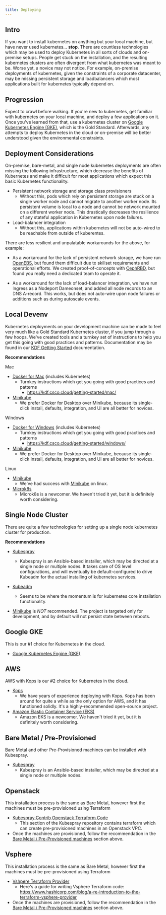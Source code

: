 ```yaml
---
title: Deploying
---
```


## Intro

If you want to install kubernetes on anything but your local machine, but have never used kubernetes... **stop**.  There
are countless technologies which may be used to deploy Kubernetes in all sorts of clouds and on-premise setups.  People
get stuck on the installation, and the resulting kubernetes clusters are often divergent from what kubernetes was meant
to be.  Worse yet, a novice may not notice.  For example, on-premise deployments of kubernetes, given the constraints of
a corporate datacenter, may be missing persistent storage and loadbalancers which most applications built for kubernetes
typically depend on.

## Progression

Expect to crawl before walking.  If you're new to kubernetes, get familiar with kubernetes on your local machine, and
deploy a few applications on it.  Once you've learned from that, use a kubernetes cluster on [Google Kubernetes Engine
(GKE)](https://cloud.google.com/kubernetes-engine/), which is the Gold Standard.  Afterwards, any attempts to deploy
Kubernetes in the cloud or on-premise will be better understood given the environmental constraints.

## Deployment Considerations

On-premise, bare-metal, and single node kubernetes deployments are often missing the following infrastructure, which
decrease the benefits of Kubernetes and make it difficult for most applications which expect this basic Kubernetes
functionality.

* Persistent network storage and storage class provisioners
  * Without this, pods which rely on persistent storage are stuck on a single worker node and cannot migrate to another
    worker node.  Its persistent volume is local to a node and cannot be network mounted on a different worker node.
    This drastically decreases the resilience of any stateful application in Kubernetes upon node failures.
* Load-balancer integration
  * Without this, applications within kubernetes will not be auto-wired to be reachable from outside of kuberentes.

There are less resilient and unpalatable workarounds for the above, for example:

* As a workaround for the lack of persistent network storage, we have run [OpenEBS](https://www.openebs.io/), but found
  them difficult due to skillset requirements and operational efforts.  We created proof-of-concepts with
  [CephRBD](https://ceph.com/), but found you really need a dedicated team to operate it.

* As a workaround for the lack of load-balancer integration, we have run Ingress as a Nodeport Dameonset, and added all
  node records to an DNS A-record.  This works, but does not auto-wire upon node failures or additions such as during
  autoscale events.


## Local Devenv

Kubernetes deployments on your development machine can be made to feel very much like a Gold Standard Kubernetes
cluster, if you jump through a few hoops.  We've created tools and a turnkey set of instructions to help you get this
going with good practices and patterns.  Documentation may be found in our [KDF Getting
Started](https://kdf.csco.cloud/getting-started) documentation.

**Recommendations**

Mac

* [Docker for Mac](https://www.docker.com/products/docker-desktop) (includes Kubernetes)
  * Turnkey instructions which get you going with good practices and patterns
    * https://kdf.csco.cloud/getting-started/mac/
* [Minikube](https://kubernetes.io/docs/setup/minikube/)
  * We prefer Docker for Desktop over Minikube, because its single-click install, defaults, integration, and UI are all
    better for novices.

Windows

* [Docker for Windows](https://www.docker.com/products/docker-desktop) (includes Kubernetes)
  * Turnkey instructions which get you going with good practices and patterns
    * https://kdf.csco.cloud/getting-started/windows/
* [Minikube](https://kubernetes.io/docs/setup/minikube/)
  * We prefer Docker for Desktop over Minikube, because its single-click install, defaults, integration, and UI are all
    better for novices.

Linux

* [Minikube](https://kubernetes.io/docs/setup/minikube/)
  * We've had success with [Minikube](https://kubernetes.io/docs/setup/minikube/) on linux.
* [Microk8s](https://microk8s.io/)
  * Microk8s is a newcomer.  We haven't tried it yet, but it is definitely worth considering.


## Single Node Cluster

There are quite a few technologies for setting up a single node kubernetes cluster for production.

**Recommendations**

* [Kubespray](https://github.com/kubernetes-incubator/kubespray)
  * Kubespray is an Ansible-based installer, which may be directed at a single node or multiple nodes.  It takes care of
    OS level configurations, and will eventually be default-configured to drive Kubeadm for the actual installing of
    kubernetes services.

* [Kubeadm](https://kubernetes.io/docs/setup/independent/create-cluster-kubeadm/)
  * Seems to be where the momentum is for kubernetes core installation functionality.

* [Minikube](https://kubernetes.io/docs/setup/minikube/) is *NOT* recommended.
  The project is targeted only for development, and by default will not persist state between reboots.

## Google GKE

This is our #1 choice for Kubernetes in the cloud.

* [Google Kubernetes Engine (GKE)](https://cloud.google.com/kubernetes-engine/)


## AWS

AWS with Kops is our #2 choice for Kubernetes in the cloud.

* [Kops](https://github.com/kubernetes/kops)
  * We have years of experience deploying with Kops.  Kops has been around for quite a while as the only option for AWS,
    and it has functioned solidly.  It's a highly-recommended open-source project.
* [Amazon Elastic Container Service (EKS)](https://aws.amazon.com/eks)
  * Amazon EKS is a newcomer.  We haven't tried it yet, but it is definitely worth considering.

## Bare Metal / Pre-Provisioned

Bare Metal and other Pre-Provisioned machines can be installed with Kubespray.

* [Kubespray](https://github.com/kubernetes-incubator/kubespray)
  * Kubespray is an Ansible-based installer, which may be directed at a single node or multiple nodes.


## Openstack

This installation process is the same as Bare Metal, however first the machines must be pre-provisioned using Terraform

* [Kubespray Contrib Openstack Terraform Code](https://github.com/kubernetes-incubator/kubespray/tree/master/contrib/terraform/openstack)
  * This section of the Kubespray repository contains terraform which can create pre-provisioned machines in an Openstack VPC.
* Once the machines are provisioned, follow the recommendation in the [Bare Metal / Pre-Provisioned
  machines](#bare-metal-pre-provisioned) section above.


## Vsphere

This installation process is the same as Bare Metal, however first the machines must be pre-provisioned using Terraform

* [Vshpere Terraform Provider](https://www.terraform.io/docs/providers/vsphere/index.html)
  * Here's a guide for writing Vsphere Terraform code:
    https://www.hashicorp.com/blog/a-re-introduction-to-the-terraform-vsphere-provider
* Once the machines are provisioned, follow the recommendation in the [Bare Metal / Pre-Provisioned
  machines](#bare-metal-pre-provisioned) section above.
